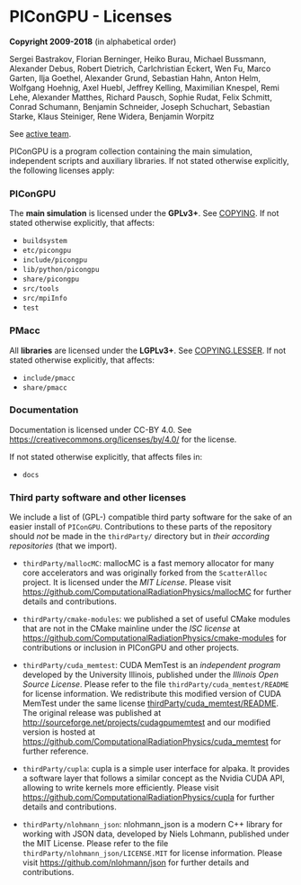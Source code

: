 PIConGPU - Licenses
===============================================================================

**Copyright 2009-2018** (in alphabetical order)

Sergei Bastrakov, Florian Berninger, Heiko Burau, Michael Bussmann,
Alexander Debus, Robert Dietrich, Carlchristian Eckert, Wen Fu, Marco Garten,
Ilja Goethel, Alexander Grund, Sebastian Hahn, Anton Helm, Wolfgang Hoehnig,
Axel Huebl, Jeffrey Kelling, Maximilian Knespel, Remi Lehe, Alexander Matthes,
Richard Pausch, Sophie Rudat, Felix Schmitt, Conrad Schumann,
Benjamin Schneider, Joseph Schuchart, Sebastian Starke, Klaus Steiniger,
Rene Widera, Benjamin Worpitz

See [active team](README.md#active-team).

PIConGPU is a program collection containing the main simulation, independent
scripts and auxiliary libraries. If not stated otherwise explicitly, the
following licenses apply:


### PIConGPU

The **main simulation** is licensed under the **GPLv3+**. See
[COPYING](COPYING). If not stated otherwise explicitly, that affects:
 - `buildsystem`
 - `etc/picongpu`
 - `include/picongpu`
 - `lib/python/picongpu`
 - `share/picongpu`
 - `src/tools`
 - `src/mpiInfo`
 - `test`


### PMacc
 
All **libraries** are licensed under the **LGPLv3+**. See
[COPYING.LESSER](COPYING.LESSER).
If not stated otherwise explicitly, that affects:
 - `include/pmacc`
 - `share/pmacc`


### Documentation

Documentation is licensed under CC-BY 4.0.
See https://creativecommons.org/licenses/by/4.0/ for the license.

If not stated otherwise explicitly, that affects files in:

- `docs`


### Third party software and other licenses

We include a list of (GPL-) compatible third party software for the sake
of an easier install of `PIConGPU`. Contributions to these parts of the
repository should *not* be made in the `thirdParty/` directory but in
*their according repositories* (that we import).

 - `thirdParty/mallocMC`:
   mallocMC is a fast memory allocator for many core accelerators and was
   originally forked from the `ScatterAlloc` project.
   It is licensed under the *MIT License*.
   Please visit
     https://github.com/ComputationalRadiationPhysics/mallocMC
   for further details and contributions.

 - `thirdParty/cmake-modules`:
   we published a set of useful CMake modules that are not in the
   CMake mainline under the *ISC license* at
     https://github.com/ComputationalRadiationPhysics/cmake-modules
   for contributions or inclusion in PIConGPU and other projects.

 - `thirdParty/cuda_memtest`:
   CUDA MemTest is an *independent program* developed by the University
   Illinois, published under the *Illinois Open Source License*.
   Please refer to the file `thirdParty/cuda_memtest/README` for license information.
   We redistribute this modified version of CUDA MemTest under the same license
   [thirdParty/cuda_memtest/README](thirdParty/cuda_memtest/README).
   The original release was published at
     http://sourceforge.net/projects/cudagpumemtest
   and our modified version is hosted at
     https://github.com/ComputationalRadiationPhysics/cuda_memtest
   for further reference.

- `thirdParty/cupla`:
   cupla is a simple user interface for alpaka. It provides a software layer
   that follows a similar concept as the Nvidia CUDA API, allowing to write
   kernels more efficiently.
   Please visit
     https://github.com/ComputationalRadiationPhysics/cupla
   for further details and contributions.

- `thirdParty/nlohmann_json`:
   nlohmann_json is a modern C++ library for working with JSON data, developed
   by Niels Lohmann, published under the MIT License.
   Please refer to the file `thirdParty/nlohmann_json/LICENSE.MIT` for license
   information.
   Please visit https://github.com/nlohmann/json for further details
   and contributions.
